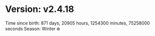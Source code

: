 # Version: v2.4.18
Time since birth: 871 days, 20905 hours, 1254300 minutes, 75258000 seconds
Season: Winter ❄️
